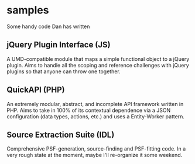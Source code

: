 samples
=======

Some handy code Dan has written

jQuery Plugin Interface (JS)
----------------------------

A UMD-compatible module that maps a simple functional object to a jQuery plugin. Aims to handle all the scoping
and reference challenges with jQuery plugins so that anyone can throw one together.


QuickAPI (PHP)
--------------

An extremely modular, abstract, and incomplete API framework written in PHP. Aims to take in 100% of its contextual
dependence via a JSON configuration (data types, actions, etc.) and uses a Entity-Worker pattern.


Source Extraction Suite (IDL)
-----------------------------

Comprehensive PSF-generation, source-finding and PSF-fitting code. In a very rough state at the moment,
maybe I'll re-organize it some weekend.
